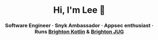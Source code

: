 <h1 align="center">Hi, I'm Lee 👋</h1>
<h3 align="center">Software Engineer · Snyk Ambassador · Appsec enthusiast · Runs <a href="https://brightonkotlin.com">Brighton Kotlin</a> & <a href="https://brightonjug.com">Brighton JUG</a></h3>
<!--
**leeturner/leeturner** is a ✨ _special_ ✨ repository because its `README.md` (this file) appears on your GitHub profile.

Here are some ideas to get you started:

- 🔭 I’m currently working on ...
- 🌱 I’m currently learning ...
- 👯 I’m looking to collaborate on ...
- 🤔 I’m looking for help with ...
- 💬 Ask me about ...
- 📫 How to reach me: ...
- 😄 Pronouns: ...
- ⚡ Fun fact: ...
-->
